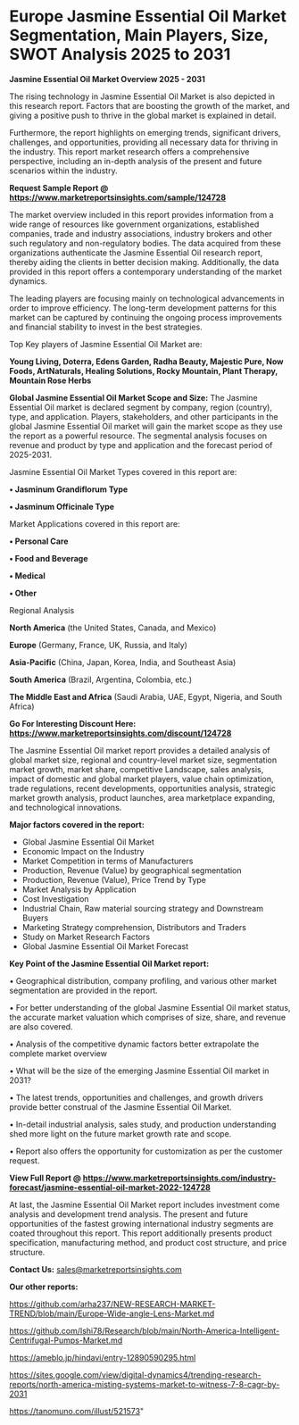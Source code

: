 # Europe Jasmine Essential Oil Market Segmentation, Main Players, Size, SWOT Analysis 2025 to 2031

<Strong> Jasmine Essential Oil Market Overview 2025 - 2031</strong>

The rising technology in Jasmine Essential Oil Market is also depicted in this research report. Factors that are boosting the growth of the market, and giving a positive push to thrive in the global market is explained in detail.

Furthermore, the report highlights on emerging trends, significant drivers, challenges, and opportunities, providing all necessary data for thriving in the industry. This report market research offers a comprehensive perspective, including an in-depth analysis of the present and future scenarios within the industry.

<strong>Request Sample Report @ <a href=https://www.marketreportsinsights.com/sample/124728>https://www.marketreportsinsights.com/sample/124728</a></strong>

The market overview included in this report provides information from a wide range of resources like government organizations, established companies, trade and industry associations, industry brokers and other such regulatory and non-regulatory bodies. The data acquired from these organizations authenticate the Jasmine Essential Oil research report, thereby aiding the clients in better decision making. Additionally, the data provided in this report offers a contemporary understanding of the market dynamics.

The leading players are focusing mainly on technological advancements in order to improve efficiency. The long-term development patterns for this market can be captured by continuing the ongoing process improvements and financial stability to invest in the best strategies.

Top Key players of Jasmine Essential Oil Market are:

<strong>Young Living, Doterra, Edens Garden, Radha Beauty, Majestic Pure, Now Foods, ArtNaturals, Healing Solutions, Rocky Mountain, Plant Therapy, Mountain Rose Herbs</strong>

<strong><b>Global Jasmine Essential Oil Market Scope and Size:</b></strong>
The Jasmine Essential Oil market is declared segment by company, region (country), type, and application. Players, stakeholders, and other participants in the global Jasmine Essential Oil market will gain the market scope as they use the report as a powerful resource. The segmental analysis focuses on revenue and product by type and application and the forecast period of 2025-2031.

Jasmine Essential Oil Market Types covered in this report are:

<strong>• Jasminum Grandiflorum Type

• Jasminum Officinale Type</strong>

Market Applications covered in this report are:

<strong>• Personal Care

• Food and Beverage

• Medical

• Other</strong> 

Regional Analysis

<strong>North America</strong> (the United States, Canada, and Mexico)

<strong>Europe</strong> (Germany, France, UK, Russia, and Italy)

<strong>Asia-Pacific</strong> (China, Japan, Korea, India, and Southeast Asia)

<strong>South America</strong> (Brazil, Argentina, Colombia, etc.)

<strong>The Middle East and Africa</strong> (Saudi Arabia, UAE, Egypt, Nigeria, and South Africa)

<strong>Go For Interesting Discount Here: <a href=https://www.marketreportsinsights.com/discount/124728>https://www.marketreportsinsights.com/discount/124728</a></strong>

The Jasmine Essential Oil market report provides a detailed analysis of global market size, regional and country-level market size, segmentation market growth, market share, competitive Landscape, sales analysis, impact of domestic and global market players, value chain optimization, trade regulations, recent developments, opportunities analysis, strategic market growth analysis, product launches, area marketplace expanding, and technological innovations.

<strong><b>Major factors covered in the report:</b></strong>
<ul>
  <li>Global Jasmine Essential Oil Market </li>
  <li>Economic Impact on the Industry</li>
  <li>Market Competition in terms of Manufacturers</li>
  <li>Production, Revenue (Value) by geographical segmentation</li>
  <li>Production, Revenue (Value), Price Trend by Type</li>
  <li>Market Analysis by Application</li>
  <li>Cost Investigation</li>
  <li>Industrial Chain, Raw material sourcing strategy and Downstream Buyers</li>
  <li>Marketing Strategy comprehension, Distributors and Traders</li>
  <li>Study on Market Research Factors</li>
  <li>Global Jasmine Essential Oil Market Forecast</li>
</ul>

<strong><b>Key Point of the Jasmine Essential Oil Market report:</b></strong>

• Geographical distribution, company profiling, and various other market segmentation are provided in the report.

• For better understanding of the global Jasmine Essential Oil market status, the accurate market valuation which comprises of size, share, and revenue are also covered.

• Analysis of the competitive dynamic factors better extrapolate the complete market overview

• What will be the size of the emerging Jasmine Essential Oil market in 2031?

• The latest trends, opportunities and challenges, and growth drivers provide better construal of the Jasmine Essential Oil Market.

• In-detail industrial analysis, sales study, and production understanding shed more light on the future market growth rate and scope.

• Report also offers the opportunity for customization as per the customer request.

<strong><b>View Full Report @ <a href=https://www.marketreportsinsights.com/industry-forecast/jasmine-essential-oil-market-2022-124728>https://www.marketreportsinsights.com/industry-forecast/jasmine-essential-oil-market-2022-124728</a></b></strong>


At last, the Jasmine Essential Oil Market report includes investment come analysis and development trend analysis. The present and future opportunities of the fastest growing international industry segments are coated throughout this report. This report additionally presents product specification, manufacturing method, and product cost structure, and price structure.

<strong>Contact Us:</strong>
sales@marketreportsinsights.com

<strong>Our other reports:</strong>

<a href=https://github.com/arha237/NEW-RESEARCH-MARKET-TREND/blob/main/Europe-Wide-angle-Lens-Market.md>https://github.com/arha237/NEW-RESEARCH-MARKET-TREND/blob/main/Europe-Wide-angle-Lens-Market.md</a>

<a href=https://github.com/Ishi78/Research/blob/main/North-America-Intelligent-Centrifugal-Pumps-Market.md>https://github.com/Ishi78/Research/blob/main/North-America-Intelligent-Centrifugal-Pumps-Market.md</a>

<a href=https://ameblo.jp/hindavi/entry-12890590295.html>https://ameblo.jp/hindavi/entry-12890590295.html</a>

<a href=https://sites.google.com/view/digital-dynamics4/trending-research-reports/north-america-misting-systems-market-to-witness-7-8-cagr-by-2031>https://sites.google.com/view/digital-dynamics4/trending-research-reports/north-america-misting-systems-market-to-witness-7-8-cagr-by-2031</a>

<a href=https://tanomuno.com/illust/521573>https://tanomuno.com/illust/521573</a>"
